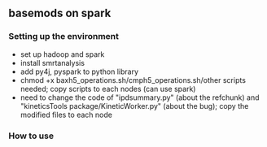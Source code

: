 ## basemods on spark

### Setting up the environment
- set up hadoop and spark
- install smrtanalysis
- add py4j, pyspark to python library
- chmod +x baxh5_operations.sh/cmph5_operations.sh/other scripts needed; copy scripts to each nodes (can use spark)
- need to change the code of "ipdsummary.py" (about the refchunk) and "kineticsTools package/KineticWorker.py" (about the bug); copy the modified files to each node

### How to use
